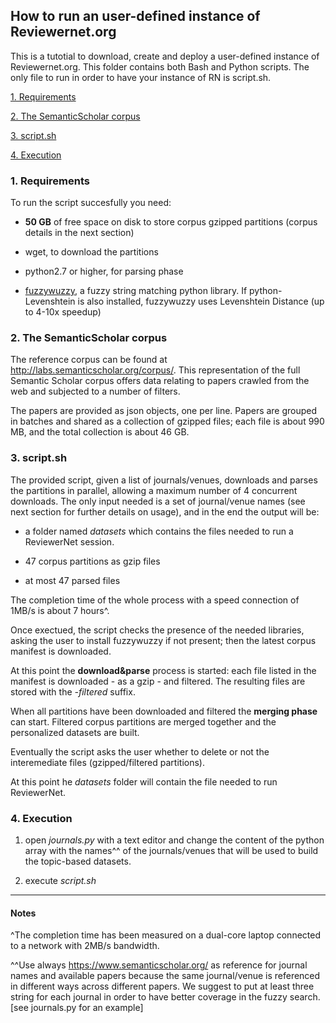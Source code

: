 ## How to run an user-defined instance of Reviewernet.org

This is a tutotial to download, create and deploy a user-defined instance of Reviewernet.org.
This folder contains both Bash and Python scripts. The only file to run in order to have your instance of RN is script.sh. 

[1. Requirements](https://github.com/cnr-isti-vclab/ReviewerNet/tree/Yscaling/parser#Requirements)

[2. The SemanticScholar corpus](https://github.com/cnr-isti-vclab/ReviewerNet/tree/Yscaling/parser#the-semanticscholar-corpus)

[3. script.sh](https://github.com/cnr-isti-vclab/ReviewerNet/tree/Yscaling/parser#script.sh)

[4. Execution](https://github.com/cnr-isti-vclab/ReviewerNet/tree/Yscaling/parser#Execution)

### 1. Requirements

To run the script succesfully you need:

- **50 GB** of free space on disk to store corpus gzipped partitions (corpus details in the next section)

- wget, to download the partitions

- python2.7 or higher, for parsing phase 

- [fuzzywuzzy](https://pypi.org/project/fuzzywuzzy/), a fuzzy string matching python library. If python-Levenshtein is also installed, 
 fuzzywuzzy uses Levenshtein Distance (up to 4-10x speedup)

### 2. The SemanticScholar corpus

The reference corpus can be found at http://labs.semanticscholar.org/corpus/. This representation of the full Semantic Scholar corpus offers data relating to papers crawled from the web and subjected to a number of filters.

The papers are provided as json objects, one per line. Papers are grouped in batches and shared as a collection of gzipped files; each file is about 990 MB, and the total collection is about 46 GB.

### 3. script.sh

The provided script, given a list of journals/venues, downloads and parses the partitions in parallel, allowing a maximum number of 4 concurrent downloads. 
The only input needed is a set of journal/venue names (see next section for further details on usage), and in the end the output will be:

- a folder named *datasets* which contains the files needed to run a ReviewerNet session.

- 47 corpus partitions as gzip files 

- at most 47 parsed files

The completion time of the whole process with a speed connection of 1MB/s is about 7 hours^.

Once exectued, the script checks the presence of the needed libraries, asking the user to install fuzzywuzzy if not present; then the latest corpus manifest is downloaded.

At this point the **download&parse** process is started: each file listed in the manifest is downloaded - as a gzip - and filtered. The resulting files are stored with the *-filtered* suffix.

When all partitions have been downloaded and filtered the **merging
phase** can start. Filtered corpus partitions are merged together and the personalized datasets are built.

Eventually the script asks the user whether to delete or not the interemediate files (gzipped/filtered partitions).

At this point he *datasets* folder will contain the file needed to run ReviewerNet.

### 4. Execution

1. open *journals.py* with a text editor and change the content of the python array with the names^^ of the journals/venues that will be used to build the topic-based datasets.  

2. execute *script.sh*

<!-- 3. [[?? run a local/remote reviewernet session, click on *import datasets* and upload the datasets folder you've just created; Use RN..."  ??]] -->
<hr>

#### Notes

^The completion time has been measured on a dual-core laptop connected to a network with 2MB/s bandwidth. 

^^Use always https://www.semanticscholar.org/ as reference for journal names and available papers because the same journal/venue is referenced in different ways across different papers.
We suggest to put at least three string for each journal in order to have better coverage in the fuzzy search.[see journals.py for an example]
